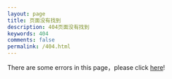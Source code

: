```yaml
---
layout: page
title: 页面没有找到
description: 404页面没有找到
keywords: 404
comments: false
permalink: /404.html
---
```


There are some errors in this page，please click [here](https://www.seventheluck.com/)!
